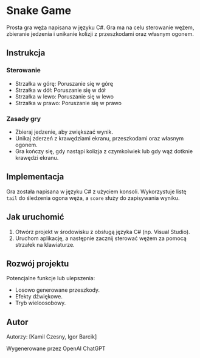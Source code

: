 # Snake Game

Prosta gra węża napisana w języku C#. Gra ma na celu sterowanie wężem, zbieranie jedzenia i unikanie kolizji z przeszkodami oraz własnym ogonem.

## Instrukcja

### Sterowanie

- Strzałka w górę: Poruszanie się w górę
- Strzałka w dół: Poruszanie się w dół
- Strzałka w lewo: Poruszanie się w lewo
- Strzałka w prawo: Poruszanie się w prawo

### Zasady gry

- Zbieraj jedzenie, aby zwiększać wynik.
- Unikaj zderzeń z krawędziami ekranu, przeszkodami oraz własnym ogonem.
- Gra kończy się, gdy nastąpi kolizja z czymkolwiek lub gdy wąż dotknie krawędzi ekranu.

## Implementacja

Gra została napisana w języku C# z użyciem konsoli. Wykorzystuje listę `tail` do śledzenia ogona węża, a `score` służy do zapisywania wyniku.

## Jak uruchomić

1. Otwórz projekt w środowisku z obsługą języka C# (np. Visual Studio).
2. Uruchom aplikację, a następnie zacznij sterować wężem za pomocą strzałek na klawiaturze.

## Rozwój projektu

Potencjalne funkcje lub ulepszenia:
- Losowo generowane przeszkody.
- Efekty dźwiękowe.
- Tryb wieloosobowy.

## Autor

Autorzy: [Kamil Czesny, Igor Barcik]

Wygenerowane przez OpenAI ChatGPT 

